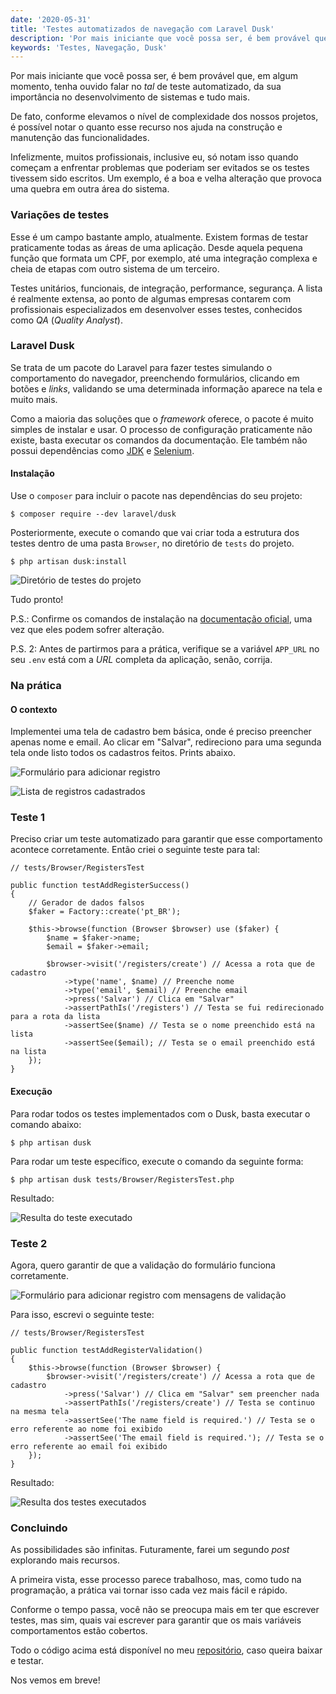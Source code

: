 ```yaml
---
date: '2020-05-31'
title: 'Testes automatizados de navegação com Laravel Dusk'
description: 'Por mais iniciante que você possa ser, é bem provável que, em algum momento, tenha ouvido falar no tal de teste automatizado, da sua importância no desenvolvimento de sistemas e tudo mais.'
keywords: 'Testes, Navegação, Dusk'
---
```


Por mais iniciante que você possa ser, é bem provável que, em algum momento, tenha ouvido falar no _tal_ de teste
automatizado, da sua importância no desenvolvimento de sistemas e tudo mais.

De fato, conforme elevamos o nível de complexidade dos nossos projetos, é possível notar o quanto esse recurso nos ajuda
na construção e manutenção das funcionalidades.

Infelizmente, muitos profissionais, inclusive eu, só notam isso quando começam a enfrentar problemas que poderiam ser
evitados se os testes tivessem sido escritos. Um exemplo, é a boa e velha alteração que provoca uma quebra em outra área
do sistema.

### Variações de testes

Esse é um campo bastante amplo, atualmente. Existem formas de testar praticamente todas as áreas de uma aplicação. Desde
aquela pequena função que formata um CPF, por exemplo, até uma integração complexa e cheia de etapas com outro sistema
de um terceiro.

Testes unitários, funcionais, de integração, performance, segurança. A lista é realmente extensa, ao ponto de algumas
empresas contarem com profissionais especializados em desenvolver esses testes, conhecidos como _QA_ (_Quality
Analyst_).

### Laravel Dusk

Se trata de um pacote do Laravel para fazer testes simulando o comportamento do navegador, preenchendo formulários,
clicando em botões e _links_, validando se uma determinada informação aparece na tela e muito mais.

Como a maioria das soluções que o _framework_ oferece, o pacote é muito simples de instalar e usar. O processo de
configuração praticamente não existe, basta executar os comandos da documentação. Ele também não possui dependências
como [JDK](https://www.google.com/search?q=JDK) e [Selenium](https://www.selenium.dev).

#### Instalação

Use o `composer` para incluir o pacote nas dependências do seu projeto:

```shell
$ composer require --dev laravel/dusk
```

Posteriormente, execute o comando que vai criar toda a estrutura dos testes dentro de uma pasta `Browser`, no diretório
de `tests` do projeto.

```shell
$ php artisan dusk:install
```

![Diretório de testes do projeto](/images/posts/laravel-dusk/tests-directory.png)

Tudo pronto!

P.S.: Confirme os comandos de instalação na [documentação oficial](https://laravel.com/docs/dusk), uma vez que eles
podem sofrer alteração.

P.S. 2: Antes de partirmos para a prática, verifique se a variável `APP_URL` no seu `.env` está com a _URL_ completa da
aplicação, senão, corrija.

### Na prática

#### O contexto

Implementei uma tela de cadastro bem básica, onde é preciso preencher apenas nome e email. Ao clicar em "Salvar",
redireciono para uma segunda tela onde listo todos os cadastros feitos. Prints abaixo.

![Formulário para adicionar registro](/images/posts/laravel-dusk/form.png)

![Lista de registros cadastrados](/images/posts/laravel-dusk/list.png)

### Teste 1

Preciso criar um teste automatizado para garantir que esse comportamento acontece corretamente. Então criei o seguinte
teste para tal:

```
// tests/Browser/RegistersTest

public function testAddRegisterSuccess()
{
    // Gerador de dados falsos
    $faker = Factory::create('pt_BR');

    $this->browse(function (Browser $browser) use ($faker) {
        $name = $faker->name;
        $email = $faker->email;

        $browser->visit('/registers/create') // Acessa a rota que de cadastro
            ->type('name', $name) // Preenche nome
            ->type('email', $email) // Preenche email
            ->press('Salvar') // Clica em "Salvar"
            ->assertPathIs('/registers') // Testa se fui redirecionado para a rota da lista
            ->assertSee($name) // Testa se o nome preenchido está na lista
            ->assertSee($email); // Testa se o email preenchido está na lista
    });
}
```

#### Execução

Para rodar todos os testes implementados com o Dusk, basta executar o comando abaixo:

```shell
$ php artisan dusk
```

Para rodar um teste específico, execute o comando da seguinte forma:

```shell
$ php artisan dusk tests/Browser/RegistersTest.php
```

Resultado:

![Resulta do teste executado](/images/posts/laravel-dusk/run-all.png)

### Teste 2

Agora, quero garantir de que a validação do formulário funciona corretamente.

![Formulário para adicionar registro com mensagens de validação](/images/posts/laravel-dusk/form-validation.png)

Para isso, escrevi o seguinte teste:

```
// tests/Browser/RegistersTest

public function testAddRegisterValidation()
{
    $this->browse(function (Browser $browser) {
        $browser->visit('/registers/create') // Acessa a rota que de cadastro
            ->press('Salvar') // Clica em "Salvar" sem preencher nada
            ->assertPathIs('/registers/create') // Testa se continuo na mesma tela
            ->assertSee('The name field is required.') // Testa se o erro referente ao nome foi exibido
            ->assertSee('The email field is required.'); // Testa se o erro referente ao email foi exibido
    });
}
```

Resultado:

![Resulta dos testes executados](/images/posts/laravel-dusk/run-all-2.png)

### Concluindo

As possibilidades são infinitas. Futuramente, farei um segundo _post_ explorando mais recursos.

A primeira vista, esse processo parece trabalhoso, mas, como tudo na programação, a prática vai tornar isso cada vez
mais fácil e rápido.

Conforme o tempo passa, você não se preocupa mais em ter que escrever testes, mas sim, quais vai escrever para garantir
que os mais variáveis comportamentos estão cobertos.

Todo o código acima está disponível no meu [repositório](https://github.com/thiagoalves-dev/laravel-storage-example),
caso
queira baixar e testar.

Nos vemos em breve!
